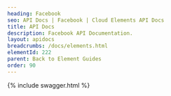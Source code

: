 ```yaml
---
heading: Facebook
seo: API Docs | Facebook | Cloud Elements API Docs
title: API Docs
description: Facebook API Documentation.
layout: apidocs
breadcrumbs: /docs/elements.html
elementId: 222
parent: Back to Element Guides
order: 90
---
```


{% include swagger.html %}
